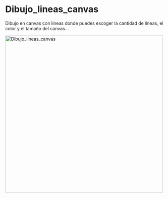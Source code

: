 # Dibujo_lineas_canvas
Dibujo en canvas con lineas donde puedes escoger la cantidad de lineas, el color y el tamaño del canvas...

<img alt="Dibujo_lineas_canvas" ssrc="screenshoot.png" width="500px" />
